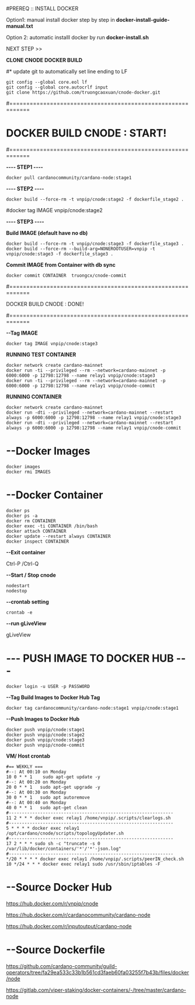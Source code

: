 #PREREQ :: INSTALL DOCKER

Option1: manual install docker step by step in **docker-install-guide-manual.txt**

Option 2: automatic installl docker by run **docker-install.sh**

NEXT STEP >>

**CLONE CNODE DOCKER BUILD**

#* update git to automatically set line ending to LF
```
git config --global core.eol lf
git config --global core.autocrlf input
git clone https://github.com/truongcaoxuan/cnode-docker.git
```
#============================================================

# DOCKER BUILD CNODE : START!

#============================================================

**---- STEP1 ----**
```
docker pull cardanocommunity/cardano-node:stage1
```
**---- STEP2 ----**
```
docker build --force-rm -t vnpip/cnode:stage2 -f dockerfile_stage2 .
```

#docker tag IMAGE vnpip/cnode:stage2

**---- STEP3 ----**

**Build IMAGE (default have no db)**
```
docker build --force-rm -t vnpip/cnode:stage3 -f dockerfile_stage3 .
docker build --force-rm --build-arg=NONEROOTUSER=vnpip -t vnpip/cnode:stage3 -f dockerfile_stage3 .
```
**Commit IMAGE from Container with db sync**
```
docker commit CONTAINER  truongcx/cnode-commit
```
#============================================================

DOCKER BUILD CNODE : DONE! 

#============================================================

**--Tag IMAGE**
```
docker tag IMAGE vnpip/cnode:stage3
```
**RUNNING TEST CONTAINER**
```
docker network create cardano-mainnet
docker run -ti --privileged --rm --network=cardano-mainnet -p 6000:6000 -p 12798:12798 --name relay1 vnpip/cnode:stage3
docker run -ti --privileged --rm --network=cardano-mainnet -p 6000:6000 -p 12798:12798 --name relay1 vnpip/cnode-commit
```
**RUNNING CONTAINER**
```
docker network create cardano-mainnet
docker run -dti --privileged --network=cardano-mainnet --restart always -p 6000:6000 -p 12798:12798 --name relay1 vnpip/cnode:stage3
docker run -dti --privileged --network=cardano-mainnet --restart always -p 6000:6000 -p 12798:12798 --name relay1 vnpip/cnode-commit
```
# --Docker Images
```
docker images
docker rmi IMAGES
```
# --Docker Container
```
docker ps
docker ps -a
docker rm CONTAINER
docker exec -ti CONTAINER /bin/bash
docker attach CONTAINER
docker update --restart always CONTAINER
docker inspect CONTAINER
```
**--Exit container**

Ctrl-P /Ctrl-Q

**--Start / Stop cnode**
```
nodestart
nodestop
```
**--crontab setting**
```
crontab -e
```
**--run gLiveView**

gLiveView

# --- PUSH IMAGE TO DOCKER HUB ---
```
docker login -u USER -p PASSWORD
```
**--Tag Build Images to Docker Hub Tag**
```
docker tag cardanocommunity/cardano-node:stage1 vnpip/cnode:stage1
```
**--Push Images to Docker Hub**
```
docker push vnpip/cnode:stage1
docker push vnpip/cnode:stage2
docker push vnpip/cnode:stage3
docker push vnpip/cnode-commit
```
**VM/ Host crontab**
```
#== WEKKLY ===
#--: At 00:10 on Monday
10 0 * * 1    sudo apt-get update -y
#--: At 00:20 on Monday
20 0 * * 1   sudo apt-get upgrade -y
#--: At 00:30 on Monday
30 0 * * 1   sudo apt autoremove
#--: At 00:40 on Monday
40 0 * * 1   sudo apt-get clean
#---------------------------------------------------------------
11 2 * * * docker exec relay1 /home/vnpip/.scripts/clearlogs.sh
#---------------------------------------------------------------
5 * * * * docker exec relay1 /opt/cardano/cnode/scripts/topologyUpdater.sh 
#---------------------------------------------------------------
17 2 * * * sudo sh -c "truncate -s 0 /var/lib/docker/containers/'*'/'*'-json.log"
#---------------------------------------------------------------
*/20 * * * * docker exec relay1 /home/vnpip/.scripts/peerIN_check.sh 
10 */24 * * * docker exec relay1 sudo /usr/sbin/iptables -F
```

# --Source Docker Hub

https://hub.docker.com/r/vnpip/cnode

https://hub.docker.com/r/cardanocommunity/cardano-node

https://hub.docker.com/r/inputoutput/cardano-node

# --Source Dockerfile

https://github.com/cardano-community/guild-operators/tree/fa29ea533c33b1b561cd3faeb60fa03255f7b43b/files/docker/node

https://gitlab.com/viper-staking/docker-containers/-/tree/master/cardano-node
